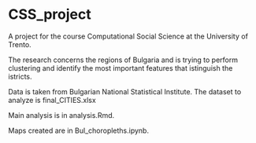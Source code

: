 # CSS_project
A project for the course Computational Social Science at the University of Trento.

The research concerns the regions of Bulgaria and is trying to perform clustering and identify the most important features that istinguish the istricts.

Data is taken from Bulgarian National Statistical Institute. The dataset to analyze is final_CITIES.xlsx


Main analysis is in analysis.Rmd.

Maps created are in Bul_choropleths.ipynb.

